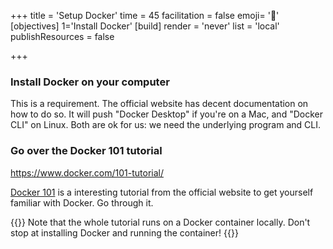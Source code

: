 +++
title = 'Setup Docker'
time = 45
facilitation = false
emoji= '🚢'
[objectives]
    1='Install Docker'
[build]
  render = 'never'
  list = 'local'
  publishResources = false

+++

### Install Docker on your computer

This is a requirement. The official website has decent documentation on how to do so. It will push "Docker Desktop" if you're on a Mac, and "Docker CLI" on Linux. Both are ok for us: we need the underlying program and CLI.

### Go over the Docker 101 tutorial

https://www.docker.com/101-tutorial/

[Docker 101](https://www.docker.com/101-tutorial/) is a interesting tutorial from the official website to get yourself familiar with Docker. Go through it.

{{<note type="tip" title="Complete the tutorial">}}
Note that the whole tutorial runs on a Docker container locally. Don't stop at installing Docker and running the container!
{{</note>}}
